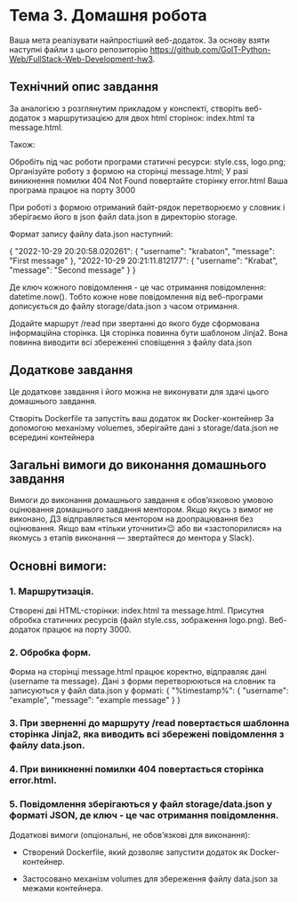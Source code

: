 # Тема 3. Домашня робота

Ваша мета реалізувати найпростіший веб-додаток. За основу взяти наступні файли з цього репозиторію https://github.com/GoIT-Python-Web/FullStack-Web-Development-hw3.

## Технічний опис завдання

За аналогією з розглянутим прикладом у конспекті, створіть веб-додаток з маршрутизацією для двох html сторінок: index.html та message.html.

Також:

Обробіть під час роботи програми статичні ресурси: style.css, logo.png;
Організуйте роботу з формою на сторінці message.html;
У разі виникнення помилки 404 Not Found повертайте сторінку error.html
Ваша програма працює на порту 3000

При роботі з формою отриманий байт-рядок перетворюємо у словник і зберігаємо його в json файл data.json в директорію storage.

Формат запису файлу data.json наступний:

{
"2022-10-29 20:20:58.020261": {
"username": "krabaton",
"message": "First message"
},
"2022-10-29 20:21:11.812177": {
"username": "Krabat",
"message": "Second message"
}
}

Де ключ кожного повідомлення - це час отримання повідомлення: datetime.now(). Тобто кожне нове повідомлення від веб-програми дописується до файлу storage/data.json з часом отримання.

Додайте маршрут /read при звертанні до якого буде сформована інформаційна сторінка. Ця сторінка повинна бути шаблоном Jinja2. Вона повинна виводити всі збереженні сповіщення з файлу data.json

## Додаткове завдання

Це додаткове завдання і його можна не виконувати для здачі цього домашнього завдання.

Створіть Dockerfile та запустіть ваш додаток як Docker-контейнер
За допомогою механізму voluemes, зберігайте дані з storage/data.json не всередині контейнера

## Загальні вимоги до виконання домашнього завдання

Вимоги до виконання домашнього завдання є обов’язковою умовою оцінювання домашнього завдання ментором. Якщо якусь з вимог не виконано, ДЗ відправляється ментором на доопрацювання без оцінювання.
Якщо вам «тільки уточнити»😉 або ви «застопорилися» на якомусь з етапів виконання — звертайтеся до ментора у Slack).

## Основні вимоги:

### 1. Маршрутизація.

Створені дві HTML-сторінки: index.html та message.html.
Присутня обробка статичних ресурсів (файл style.css, зображення logo.png).
Веб-додаток працює на порту 3000.

### 2. Обробка форм.

Форма на сторінці message.html працює коректно, відправляє дані (username та message).
Дані з форми перетворюються на словник та записуються у файл data.json у форматі:
{
"%timestamp%": {
"username": "example",
"message": "example message"
}
}

### 3. При зверненні до маршруту /read повертається шаблонна сторінка Jinja2, яка виводить всі збережені повідомлення з файлу data.json.

### 4. При виникненні помилки 404 повертається сторінка error.html.

### 5. Повідомлення зберігаються у файл storage/data.json у форматі JSON, де ключ - це час отримання повідомлення.

Додаткові вимоги (опціональні, не обов’язкові для виконання):

- Створений Dockerfile, який дозволяє запустити додаток як Docker-контейнер.

- Застосовано механізм volumes для збереження файлу data.json за межами контейнера.

